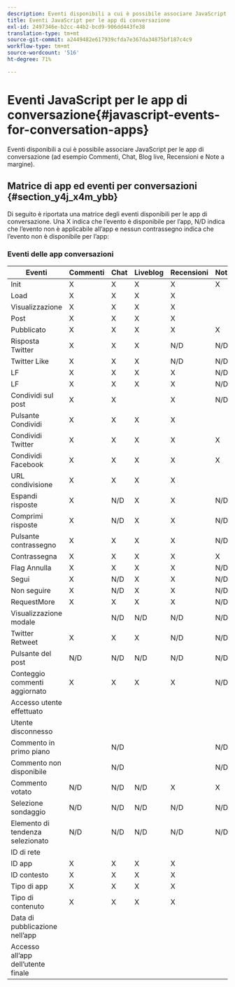 ```yaml
---
description: Eventi disponibili a cui è possibile associare JavaScript per le app di conversazione (ad esempio Commenti, Chat, Blog live, Recensioni e Note a margine).
title: Eventi JavaScript per le app di conversazione
exl-id: 2497346e-b2cc-44b2-bcd9-906dd443fe38
translation-type: tm+mt
source-git-commit: a2449482e617939cfda7e367da34875bf187c4c9
workflow-type: tm+mt
source-wordcount: '516'
ht-degree: 71%

---
```


# Eventi JavaScript per le app di conversazione{#javascript-events-for-conversation-apps}

Eventi disponibili a cui è possibile associare JavaScript per le app di conversazione (ad esempio Commenti, Chat, Blog live, Recensioni e Note a margine).

## Matrice di app ed eventi per conversazioni {#section_y4j_x4m_ybb}

Di seguito è riportata una matrice degli eventi disponibili per le app di conversazione. Una X indica che l’evento è disponibile per l’app, N/D indica che l’evento non è applicabile all’app e nessun contrassegno indica che l’evento non è disponibile per l’app:

### Eventi delle app conversazioni

| Eventi | Commenti | Chat | Liveblog | Recensioni | Note | Sondaggi | Tendenza |
|---|---|---|---|---|---|---|---|
| Init | X | X | X | X | X |  |  |
| Load | X | X | X | X |  |  |  |
| Visualizzazione | X | X | X | X |  |  |  |
| Post | X | X | X | X |  | N/D | N/D |
| Pubblicato | X | X | X | X | X | N/D | N/D |
| Risposta Twitter | X | X | X | N/D | N/D | N/D | N/D |
| Twitter Like | X | X | X | N/D | N/D | N/D | N/D |
| LF | X | X | X | X | N/D | N/D | N/D |
| LF | X | X | X | X | N/D | N/D | N/D |
| Condividi sul post | X | X |  | X | N/D | N/D | N/D |
| Pulsante Condividi | X | X | X | X |  | N/D | N/D |
| Condividi Twitter | X | X | X | X | X | N/D | N/D |
| Condividi Facebook | X | X | X | X | X | N/D | N/D |
| URL condivisione | X | X | X | X |  | N/D | N/D |
| Espandi risposte | X | N/D | X | X | N/D | N/D | N/D |
| Comprimi risposte | X | N/D | X | X | N/D | N/D | N/D |
| Pulsante contrassegno | X | X | X | X | N/D | N/D | N/D |
| Contrassegna | X | X | X | X | X | N/D | N/D |
| Flag Annulla | X | X | X | X | N/D | N/D | N/D |
| Segui | X | N/D | X | X | N/D | N/D | N/D |
| Non seguire | X | N/D | X | X | N/D | N/D | N/D |
| RequestMore | X | X | X | X | N/D | N/D | N/D |
| Visualizzazione modale |  | N/D | N/D | N/D | N/D | N/D | N/D |
| Twitter Retweet | X | X | X | N/D | N/D | N/D | N/D |
| Pulsante del post | N/D | N/D | N/D | N/D | N/D | N/D | N/D |
| Conteggio commenti aggiornato | X | X | X | X | N/D | N/D | N/D |
| Accesso utente effettuato |  |  |  |  |  | N/D | N/D |
| Utente disconnesso |  |  |  |  |  | N/D | N/D |
| Commento in primo piano |  | N/D |  |  | N/D | N/D | N/D |
| Commento non disponibile |  | N/D |  |  | N/D | N/D | N/D |
| Commento votato | N/D | N/D | N/D | X | X | N/D | N/D |
| Selezione sondaggio | N/D | N/D | N/D | N/D | N/D |  | N/D |
| Elemento di tendenza selezionato | N/D | N/D | N/D | N/D | N/D | N/D |  |
| ID di rete |  |  |  |  |  |  |  |
| ID app | X | X | X | X |  |  |  |
| ID contesto | X | X | X | X |  |  |  |
| Tipo di app | X | X | X | X |  |  |  |
| Tipo di contenuto | X | X | X | X |  |  |  |
| Data di pubblicazione nell’app |  |  |  |  |  |  |  |
| Accesso all’app dell’utente finale |  |  |  |  |  |  |  |
